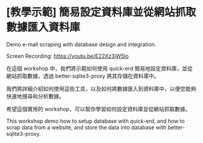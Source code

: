 # [教學示範] 簡易設定資料庫並從網站抓取數據匯入資料庫

Demo e-mall scraping with database design and integration.

Screen Recording: https://youtu.be/E22Xz3jW5lo

在這個 workshop 中，我們將示範如何使用 quick-erd 簡易地設定資料庫，並從網站抓取數據，透過 better-sqlite3-proxy 將其存儲在資料庫中。

我們將詳細介紹如何使用這些工具，以及如何將數據匯入到資料庫中，以便您能夠快速地搜尋和分析數據。

希望這個實用的 workshop，可以幫你學習如何設定資料庫並從網站抓取數據。

This workshop demo how to setup database with quick-erd, and how to scrap data from a website, and store the data into database with better-sqlite3-proxy.
